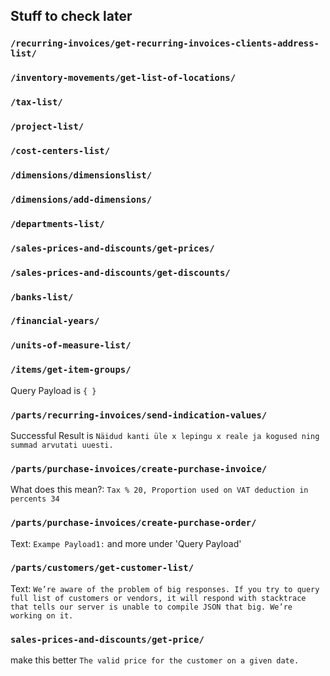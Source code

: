 ## Stuff to check later

### `/recurring-invoices/get-recurring-invoices-clients-address-list/`
### `/inventory-movements/get-list-of-locations/`
### `/tax-list/`
### `/project-list/`
### `/cost-centers-list/`
### `/dimensions/dimensionslist/`
### `/dimensions/add-dimensions/`
### `/departments-list/`
### `/sales-prices-and-discounts/get-prices/`
### `/sales-prices-and-discounts/get-discounts/`
### `/banks-list/`
### `/financial-years/`
### `/units-of-measure-list/`
### `/items/get-item-groups/`
Query Payload is `{ }`

### `/parts/recurring-invoices/send-indication-values/`
Successful Result is `Näidud kanti üle x lepingu x reale ja kogused ning summad arvutati uuesti.`

### `/parts/purchase-invoices/create-purchase-invoice/`
What does this mean?: `Tax % 20, Proportion used on VAT deduction in percents 34`

### `/parts/purchase-invoices/create-purchase-order/`
Text: `Exampe Payload1:` and more under 'Query Payload'

### `/parts/customers/get-customer-list/`
Text: `We’re aware of the problem of big responses. If you try to query full list of customers or vendors, it will respond with stacktrace that tells our server is unable to compile JSON that big. We’re working on it.`

### `sales-prices-and-discounts/get-price/`
make this better `The valid price for the customer on a given date.`
